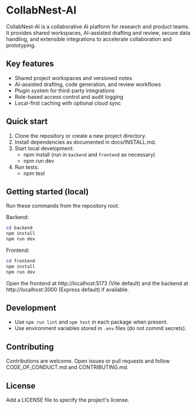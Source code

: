 # CollabNest-AI

CollabNest-AI is a collaborative AI platform for research and product teams. It provides shared workspaces, AI-assisted drafting and review, secure data handling, and extensible integrations to accelerate collaboration and prototyping.

## Key features
- Shared project workspaces and versioned notes
- AI-assisted drafting, code generation, and review workflows
- Plugin system for third-party integrations
- Role-based access control and audit logging
- Local-first caching with optional cloud sync

## Quick start
1. Clone the repository or create a new project directory.
2. Install dependencies as documented in docs/INSTALL.md.
3. Start local development:
   - npm install (run in `backend` and `frontend` as necessary)
   - npm run dev
4. Run tests:
   - npm test

## Getting started (local)
Run these commands from the repository root.

Backend:

```powershell
cd backend
npm install
npm run dev
```

Frontend:

```powershell
cd frontend
npm install
npm run dev
```

Open the frontend at http://localhost:5173 (Vite default) and the backend at http://localhost:3000 (Express default) if available.

## Development
- Use `npm run lint` and `npm test` in each package when present.
- Use environment variables stored in `.env` files (do not commit secrets).

## Contributing
Contributions are welcome. Open issues or pull requests and follow CODE_OF_CONDUCT.md and CONTRIBUTING.md.

## License
Add a LICENSE file to specify the project's license.
